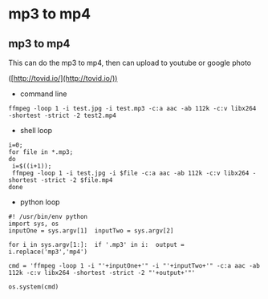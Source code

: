 # mp3 to mp4

## mp3 to mp4

This can do the mp3 to mp4, then can upload to youtube or google photo

([http://tovid.io/](http://tovid.io/))

- command line

```
ffmpeg -loop 1 -i test.jpg -i test.mp3 -c:a aac -ab 112k -c:v libx264 -shortest -strict -2 test2.mp4

```

- shell loop

```
i=0;
for file in *.mp3;
do
 i=$((i+1));
 ffmpeg -loop 1 -i test.jpg -i $file -c:a aac -ab 112k -c:v libx264 -shortest -strict -2 $file.mp4
done

```

- python loop

```
#! /usr/bin/env python
import sys, os
inputOne = sys.argv[1]  inputTwo = sys.argv[2]

for i in sys.argv[1:]:  if '.mp3' in i:  output = i.replace('mp3','mp4')

cmd = 'ffmpeg -loop 1 -i "'+inputOne+'" -i "'+inputTwo+'" -c:a aac -ab 112k -c:v libx264 -shortest -strict -2 "'+output+'"'

os.system(cmd)

```